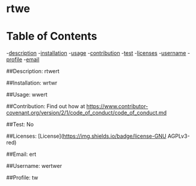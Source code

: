 
  
  # rtwe

  # Table of Contents
  -[description](#description)
  -[installation](#installation)
  -[usage](#usage)
  -[contribution](#contribution)
  -[test](#test)
  -[licenses](#licenses)
  -[username](#username)
  -[profile](#profile)
  -[email](#email)

  
  ##Description:
  rtwert
  
  ##Installation:
  wrtwr
  
  ##Usage:
  wwert
  
  ##Contribution:
  Find out how at https://www.contributor-covenant.org/version/2/1/code_of_conduct/code_of_conduct.md
  
  ##Test:
  No
  
  ##Licenses:
  [License](https://img.shields.io/badge/license-GNU AGPLv3-red)
  
  ##Email:
  ert
  
  ##Username:
  wertwer

  ##Profile:
  tw
  
  